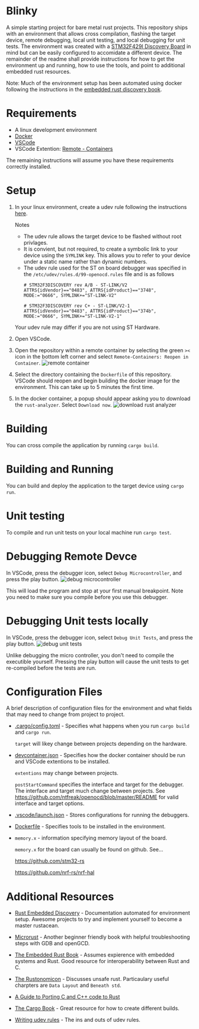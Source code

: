 # Blinky
A simple starting project for bare metal rust projects. This repository ships with an environment that allows cross compilation, flashing the target device, remote debugging, local unit testing, and local debugging for unit tests. The environment was created with a [STM32F429I Discovery Board](https://www.st.com/content/st_com/en/products/evaluation-tools/product-evaluation-tools/mcu-mpu-eval-tools/stm32-mcu-mpu-eval-tools/stm32-discovery-kits/32f429idiscovery.html) in mind but can be easily configured to accomidate a different device. The remainder of the readme shall provide instructions for how to get the environment up and running, how to use the tools, and point to additional embedded rust resources.

Note: Much of the environment setup has been automated using docker following the instructions in the [embedded rust discovery book](https://rust-embedded.github.io/discovery/).

# Requirements
 - A linux development environment
 - [Docker](https://docs.docker.com/engine/install/)
 - [VSCode](https://code.visualstudio.com/)
 - VSCode Extention: [Remote - Containers](https://marketplace.visualstudio.com/items?itemName=ms-vscode-remote.remote-containers)

The remaining instructions will assume you have these requirements correctly installed.

# Setup
1. In your linux environment, create a udev rule following the instructions [here](https://rust-embedded.github.io/discovery/03-setup/linux.html#udev-rules). 

    Notes
    - The udev rule allows the target device to be flashed without root privlages.
    - It is convient, but not required, to create a symbolic link to your device using the `SYMLINK` key. This allows you to refer to your device under a static name rather than dynamic numbers.
    - The udev rule used for the ST on board debugger was specified in the `/etc/udev/rules.d/99-openocd.rules` file and is as follows
        ```
        # STM32F3DISCOVERY rev A/B - ST-LINK/V2
        ATTRS{idVendor}=="0483", ATTRS{idProduct}=="3748", MODE:="0666", SYMLINK+="ST-LINK-V2"

        # STM32F3DISCOVERY rev C+ - ST-LINK/V2-1
        ATTRS{idVendor}=="0483", ATTRS{idProduct}=="374b", MODE:="0666", SYMLINK+="ST-LINK-V2-1"
        ```
    Your udev rule may differ if you are not using ST Hardware.

2. Open VSCode.

3. Open the repository within a remote container by selecting the green `><` icon in the bottom left corner and select `Remote-Containers: Reopen in Container`. ![remote container](images/open_remote_container.png)

4. Select the directory containing the `Dockerfile` of this repository. VSCode should reopen and begin building the docker image for the environment. This can take up to 5 minutes the first time.

5. In the docker container, a popup should appear asking you to download the `rust-analyzer`. Select `Download now`. ![download rust analyzer](images/download_rust_analyzer.png)

# Building
You can cross compile the application by running `cargo build`.

# Building and Running
You can build and deploy the application to the target device using `cargo run`.

# Unit testing
To compile and run unit tests on your local machine run `cargo test`.

# Debugging Remote Devce
In VSCode, press the debugger icon, select `Debug Microcontroller`, and press the play button.
![debug microcontroller](images/debug_microcontroller.png)

This will load the program and stop at your first manual breakpoint. Note you need to make sure you compile before you use this debugger.

# Debugging Unit tests locally
In VSCode, press the debugger icon, select `Debug Unit Tests`, and press the play button.
![debug unit tests](images/debug_unit_tests.png)

Unlike debugging the micro controller, you don't need to compile the executible yourself. Pressing the play button will cause the unit tests to get re-compiled before the tests are run.

# Configuration Files
A brief description of configuration files for the environment and what fields that may need to change from project to project.

- [.cargo/config.toml](https://doc.rust-lang.org/cargo/reference/config.html) - Specifies what happens when you run `cargo build` and `cargo run`. 

    `target` will likey change between projects depending on the hardware.

- [devcontainer.json](https://aka.ms/vscode-remote/devcontainer.json) - Specifies how the docker container should be run and VSCode extentions to be installed.

    `extentions` may change between projects.

    `postStartCommand` specifies the interface and target for the debugger. The interface and target much change between projects. See https://github.com/ntfreak/openocd/blob/master/README for valid interface and target options.


- [.vscode/launch.json](https://go.microsoft.com/fwlink/?linkid=830387) - Stores configurations for running the debuggers.

- [Dockerfile](https://docs.docker.com/engine/reference/builder/) - Specifies tools to be installed in the environment.
- `memory.x` - information specifying memory layout of the board.
    
    `memory.x` for the board can usually be found on github. See...
    
    https://github.com/stm32-rs

    https://github.com/nrf-rs/nrf-hal



# Additional Resources

- [Rust Embedded Discovery](https://rust-embedded.github.io/discovery/) - Documentation automated for environment setup. Awesome projects to try and implement yourself to become a master rustacean.

- [Microrust](https://droogmic.github.io/microrust/appendix/troubleshooting.html) - Another beginner friendly book with helpful troubleshooting steps with GDB and openGCD.

- [The Embedded Rust Book](https://rust-embedded.github.io/book/) - Assumes expierence with embedded systems and Rust. Good resource for interoperability between Rust and C.

- [The Rustonomicon](https://doc.rust-lang.org/nightly/nomicon/) - Discusses unsafe rust. Particaulary useful charpters are `Data Layout` and `Beneath std`.

- [A Guide to Porting C and C++ code to Rust](https://locka99.gitbooks.io/a-guide-to-porting-c-to-rust/content/) 

- [The Cargo Book](https://doc.rust-lang.org/cargo/) - Great resource for how to create different builds.

- [Writing udev rules](http://www.reactivated.net/writing_udev_rules.html) - The ins and outs of udev rules.